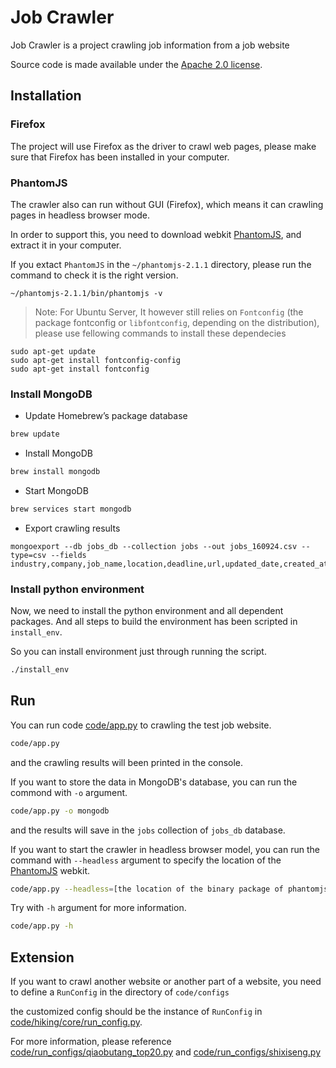 # Job Crawler


Job Crawler is a project crawling job information from a job website


Source code is made available under the [Apache 2.0 license](https://github.com/SeleniumHQ/selenium/blob/master/LICENSE).


## Installation

### Firefox

The project will use Firefox as the driver to crawl web pages, please make sure that Firefox has been installed in your computer.

### PhantomJS

The crawler also can run without GUI (Firefox), which means it can crawling pages in headless browser mode. 

In order to support this, you need to download webkit [PhantomJS](http://phantomjs.org/download.html), and extract it in your computer.

If you extact `PhantomJS` in the `~/phantomjs-2.1.1` directory, please run the command to check it is the right version.

```
~/phantomjs-2.1.1/bin/phantomjs -v
```

> Note: For Ubuntu Server, It however still relies on `Fontconfig` (the package fontconfig or `libfontconfig`, depending on the distribution), please use fellowing commands to install these dependecies


```
sudo apt-get update
sudo apt-get install fontconfig-config
sudo apt-get install fontconfig
```




### Install MongoDB

* Update Homebrew’s package database
```sh
brew update
```

* Install MongoDB
```sh
brew install mongodb
```

* Start MongoDB
```sh
brew services start mongodb
```

* Export crawling results
```
mongoexport --db jobs_db --collection jobs --out jobs_160924.csv --type=csv --fields industry,company,job_name,location,deadline,url,updated_date,created_at
```


### Install python environment

Now, we need to install the python environment and all dependent packages. And all steps to build the environment has been scripted in `install_env`.

So you can install environment just through running the script.
```sh
./install_env
```


## Run

You can run code [code/app.py](https://github.com/david-liu/job_crawler/blob/dev/code/app.py) to crawling the test job website.
```sh
code/app.py
```
and the crawling results will been printed in the console.

If you want to store the data in MongoDB's database, you can run the commond with `-o` argument.
```sh
code/app.py -o mongodb
```
and the results will save in the `jobs` collection of `jobs_db` database.


If you want to start the crawler in headless browser model, you can run the command with `--headless` argument to specify the location of the [PhantomJS](http://phantomjs.org/) webkit.
```sh
code/app.py --headless=[the location of the binary package of phantomjs]
```

Try with `-h` argument for more information.

```sh
code/app.py -h
```

## Extension

If you want to crawl another website or another part of a website, you need to define a `RunConfig` in the directory of `code/configs`

the customized config should be the instance of `RunConfig` in [code/hiking/core/run_config.py](https://github.com/david-liu/job_crawler/blob/dev/code/hiking/core/run_config.py).

For more information, please reference [code/run_configs/qiaobutang_top20.py](https://github.com/david-liu/job_crawler/blob/dev/code/hiking/run_configs/qiaobutang_top20.py) and [code/run_configs/shixiseng.py](https://github.com/david-liu/job_crawler/blob/dev/code/hiking/run_configs/shixiseng.py)
